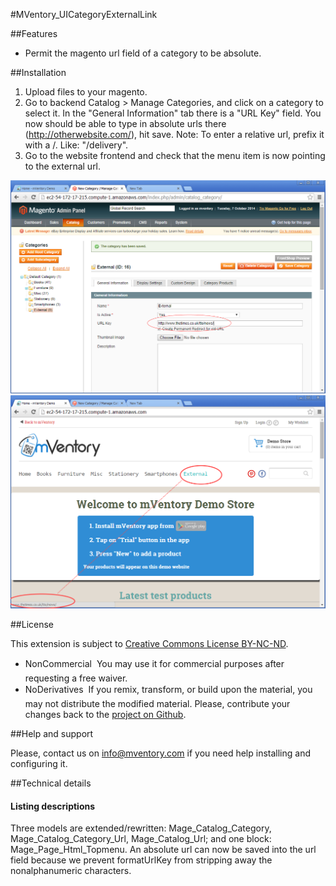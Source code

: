 
#MVentory_UICategoryExternalLink

##Features

* Permit the magento url field of a category to be absolute.

##Installation

1. Upload files to your magento.
2. Go to backend Catalog > Manage Categories, and click on a category to select it. In the "General Information" tab there is a "URL Key" field. You now should be able to type in absolute urls there (http://otherwebsite.com/), hit save.
Note: To enter a relative url, prefix it with a /. Like: "/delivery".
3. Go to the website frontend and check that the menu item is now pointing to the external url.

![alt tag](https://raw.githubusercontent.com/mVentory/MVentory_UI/master/CategoryExternalLink/screenshot1.png)
![alt tag](https://raw.githubusercontent.com/mVentory/MVentory_UI/master/CategoryExternalLink/screenshot2.png)

##License

This extension is subject to [Creative Commons License BY-NC-ND](http://creativecommons.org/licenses/by-nc-nd/4.0/).
* NonCommercial  You may use it for commercial purposes after requesting a free waiver.
* NoDerivatives  If you remix, transform, or build upon the material, you may not distribute the modified material. Please, contribute your changes back to the [project on Github](https://github.com/mVentory/MVentory_UI).


##Help and support

Please, contact us on info@mventory.com if you need help installing and configuring it.


##Technical details

#### Listing descriptions

Three models are extended/rewritten: Mage_Catalog_Category, Mage_Catalog_Category_Url, Mage_Catalog_Url; and one block: Mage_Page_Html_Topmenu.
An absolute url can now be saved into the url field because we prevent formatUrlKey from stripping away the nonalphanumeric characters.